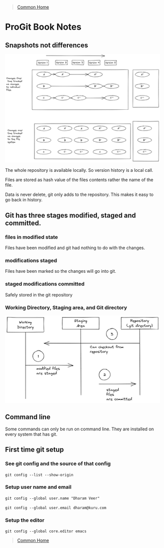 >[Common Home](../README.md)
 
# ProGit Book Notes
 
## Snapshots not differences

![Snapshots not differences](../assets/diagrams/SnapshotsVsChangesToFiles.png)

The whole repository is available locally.
So version history is a local call.

Files are stored as hash value of the files contents rather the name of the file.

Data is never delete, git only adds to the repository.
This makes it easy to go back in history.

## Git has three stages modified, staged and committed.

### files in modified state
Files have been modified and git had nothing to do with the changes.

### modifications staged
Files have been marked so the changes will go into git.


### staged modifications committed
Safely stored in the git repository

### Working Directory, Staging area, and Git directory

![Working Directory, Staging area, and Git directory](../assets/diagrams/WorkingTreeStagingAreaGitDirectory.png)


## Command line 

Some commands can only be run on command line.
They are installed on every system that has git.

## First time git setup

### See git config and the source of that config

`git config --list --show-origin`


### Setup user name and email

`git config --global user.name "Dharam Veer"`

`git config --global user.email dharam@kuru.com`

### Setup the editor

`git config --global core.editor emacs`


 
>[Common Home](../README.md)